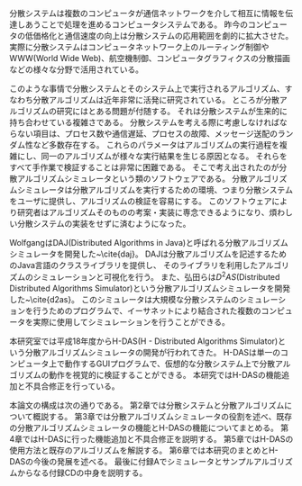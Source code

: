 
分散システムは複数のコンピュータが通信ネットワークを介して相互に情報を伝達しあうことで処理を進めるコンピュータシステムである。
昨今のコンピュータの低価格化と通信速度の向上は分散システムの応用範囲を劇的に拡大させた。
実際に分散システムはコンピュータネットワーク上のルーティング制御やWWW(World Wide Web)、航空機制御、コンピュータグラフィクスの分散描画などの様々な分野で活用されている。

このような事情で分散システムとそのシステム上で実行されるアルゴリズム、すなわち分散アルゴリズムは近年非常に活発に研究されている。
ところが分散アルゴリズムの研究にはとある問題が付随する。
それは分散システムが生来的に持ち合わせている複雑さである。
分散システムを考える際に考慮しなければならない項目は、プロセス数や通信遅延、プロセスの故障、メッセージ送配のランダム性など多数存在する。
これらのパラメータはアルゴリズムの実行過程を複雑にし、同一のアルゴリズムが様々な実行結果を生じる原因となる。
それらをすべて手作業で検証することは非常に困難である。
そこで考え出されたのが分散アルゴリズムシミュレータという類のソフトウェアである。
分散アルゴリズムシミュレータは分散アルゴリズムを実行するための環境、つまり分散システムをユーザに提供し、アルゴリズムの検証を容易にする。
このソフトウェアにより研究者はアルゴリズムそのものの考案・実装に専念できるようになり、煩わしい分散システムの実装をせずに済むようになった。

WolfgangはDAJ(Distributed Algorithms in Java)と呼ばれる分散アルゴリズムシミュレータを開発した~\cite{daj}。
DAJは分散アルゴリズムを記述するためのJava言語のクラスライブラリを提供し、
そのライブラリを利用したアルゴリズムのシミュレーションと可視化を行う。
また、弘田らは$D^2AS$(Distributed Distributed Algorithms Simulator)という分散アルゴリズムシミュレータを開発した~\cite{d2as}。
このシミュレータは大規模な分散システムのシミュレーションを行うためのプログラムで、イーサネットにより結合された複数のコンピュータを実際に使用してシミュレーションを行うことができる。

本研究室では平成18年度からH-DAS(H - Distributed Algorithms Simulator)という分散アルゴリズムシミュレータの開発が行われてきた。
H-DASは単一のコンピュータ上で動作するGUIプログラムで、仮想的な分散システム上で分散アルゴリズムの動作を視覚的に検証することができる。
本研究ではH-DASの機能追加と不具合修正を行っている。

本論文の構成は次の通りである。
第2章では分散システムと分散アルゴリズムについて概説する。
第3章では分散アルゴリズムシミュレータの役割を述べ、既存の分散アルゴリズムシミュレータの機能とH-DASの機能についてまとめる。
第4章ではH-DASに行った機能追加と不具合修正を説明する。
第5章ではH-DASの使用方法と既存のアルゴリズムを解説する。
第6章では本研究のまとめとH-DASの今後の発展を述べる。
最後に付録Aでシミュレータとサンプルアルゴリズムからなる付録CDの中身を説明する。
